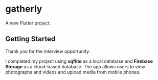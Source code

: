 # gatherly

A new Flutter project.

## Getting Started

Thank you for the interview opportunity. 

I completed my project using **sqflite** as a local database and **Firebase Storage** as a cloud-based database. The app allows users to view photographs and videos and upload media from mobile phones.


